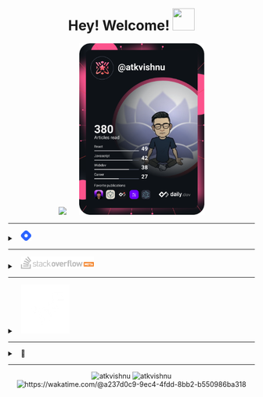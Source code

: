 
<h1 align="center"> 
   Hey! Welcome! <img src="https://raw.githubusercontent.com/MartinHeinz/MartinHeinz/master/wave.gif" height="45px" width="45px">
</h1>


<div align="center">
<img height="210em" src="https://github-readme-stats.vercel.app/api/top-langs/?username=atkvishnu&langs_count=15&layout=compact&hide=html,SCSS,CSS,PHP&title_color=ffffff&text_color=c9cacc&icon_color=2bbc8a&bg_color=1d1f21"> 
   &ensp; &ensp;
<a href="https://app.daily.dev/atkvishnu"><img height="350em" src="https://github.com/atkvishnu/atkvishnu/blob/master/devcard.svg" alt="Vishnu's Dev Card"/></a>
</div>
                                                                   
                                                                                  
---

<details>
<summary> &ensp; <a href="#1"><img src="https://github.com/atkvishnu/atkvishnu/blob/master/gifs/hashnode.png" height="21px"/></a> </summary>
  
#### [Hashnode](https://rwx.hashnode.dev) Blog posts:
<!-- BLOG-POST-LIST:START -->
- [PS5. [204. Count Primes]](https://rwx.hashnode.dev/ps5-204-count-primes)
- [PS4. Prime Sum](https://rwx.hashnode.dev/ps4-prime-sum)
- [PS3. Distribute in Circle!](https://rwx.hashnode.dev/ps3-distribute-in-circle)
- [PS2. Total Moves For Bishop!](https://rwx.hashnode.dev/ps2-total-moves-for-bishop)
- [PS1. Move Zeroes](https://rwx.hashnode.dev/ps1-move-zeroes)
<!-- BLOG-POST-LIST:END -->

</details>


----

<details>
<summary> &ensp; <a href="#2"><img src="https://github.com/atkvishnu/atkvishnu/blob/master/gifs/stackoverflow.png" height="25px"/></a>     </summary> 


#### [Stack Overflow](https://stackoverflow.com/users/11884426/) Activity:
<!-- STACKOVERFLOW:START -->
- [Answer by Vishnu for &#39;React&#39; must be in scope when using JSX react/react-in-jsx-scope?](https://stackoverflow.com/questions/42640636/react-must-be-in-scope-when-using-jsx-react-react-in-jsx-scope/72448273#72448273)
- [Answer by Vishnu for Favicon requested on every route change](https://stackoverflow.com/questions/35409588/favicon-requested-on-every-route-change/71858881#71858881)
- [Answer by Vishnu for TypeError: exphbs is not a function](https://stackoverflow.com/questions/69959820/typeerror-exphbs-is-not-a-function/71291574#71291574)
- [Answer by Vishnu for Copying text outside of Vim with set mouse=a enabled](https://stackoverflow.com/questions/4608161/copying-text-outside-of-vim-with-set-mouse-a-enabled/69939393#69939393)
- [Answer by Vishnu for Left Shift/ Right Shift an array using two pointers in C](https://stackoverflow.com/questions/69620162/left-shift-right-shift-an-array-using-two-pointers-in-c/69698010#69698010)
<!-- STACKOVERFLOW:END -->

</details>

 

---

<details>
<summary> &ensp; <a href="#5"><img src="https://github.com/atkvishnu/atkvishnu/blob/master/gifs/dino-img.gif" height="100px"/></a> </summary>

</br>   
   
| Humor (chrome://dino/) |Walks of life|
|:--:|:--:|
|![](https://github.com/atkvishnu/atkvishnu/blob/master/gifs/normal_dino.gif)|Normal People|
|![](https://github.com/atkvishnu/atkvishnu/blob/master/gifs/mentos.gif)|Developers|

</br>
<div align="center">

[hack the trex](https://gist.github.com/atkvishnu/7fab89403a07f9015f80680ad46e8cba)                                                             
    
</div>

----


<details>
<summary> &ensp; <a href="#3"><img src="https://github.com/atkvishnu/atkvishnu/blob/master/gifs/troll.png" height="100px"/></a> </summary>
   
</br>
<div align="center">
<a href="#4">
<img height="150em" src="https://readme-jokes.vercel.app/api" alt="atkvishnu"/>
</a>
</div>
</details>  

---

<details>
<summary>
&ensp;
<a href="#6">
<img src="https://github.com/atkvishnu/atkvishnu/blob/master/gifs/spotify.png" height="25px"/>
</a> 
</summary>
</br> 

<div align="center">

[![spotify-github-profile](https://spotify-github-profile.vercel.app/api/view?uid=lipspotatochipss&cover_image=true&theme=novatorem&bar_color=53b14f&bar_color_cover=false)](https://spoti.fi/3J1ZZGV)

</div>

</details>

</details>  



----



<details>
<summary> &ensp; 💬 </summary>
<br>  
&ensp;&ensp;
<a href="https://api.whatsapp.com/send?phone=917795231578">
  <img src="https://img.icons8.com/color/48/whatsapp--v1.png" height="45px" width="45px"/>
</a>
&ensp;&ensp;
<a href="https://twitter.com/cleanscripting">
  <img src="https://github.com/atkvishnu/atkvishnu/blob/master/gifs/tweety.gif" height="45px" width="45px"/>
</a>
&ensp;&ensp;
<a href="https://linkedin.com/in/atkvishnu">
  <img src="https://github.com/atkvishnu/atkvishnu/blob/master/gifs/linkedin1.gif" height="45px" width="45px"/>
</a>
&ensp;
   
</details>

----

<p align="center"> 
    <img src="https://komarev.com/ghpvc/?username=atkvishnu" alt="atkvishnu"/>       
    <img src="https://badges.pufler.dev/gists/atkvishnu" alt="atkvishnu"/>
    <img src="https://wakatime.com/badge/user/a237d0c9-9ec4-4fdd-8bb2-b550986ba318.svg" alt="https://wakatime.com/@a237d0c9-9ec4-4fdd-8bb2-b550986ba318"/>
    <br/>
  
</p> 

